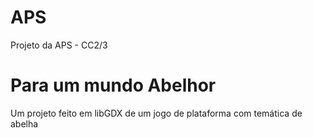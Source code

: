 # APS
Projeto da APS - CC2/3

# Para um mundo Abelhor
Um projeto feito em libGDX de um jogo de plataforma com temática de abelha
